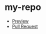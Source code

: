 # my-repo
  - [Preview](https://Roman-Kurylo.github.io/my-repo/)
  - [Pull Request](https://github.com/Roman-Kurylo/my-repo/pull/1/files)
